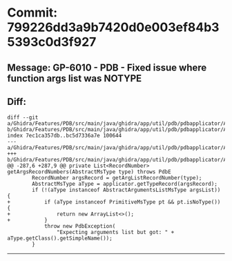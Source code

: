 # Commit: 799226dd3a9b7420d0e003ef84b35393c0d3f927
## Message: GP-6010 - PDB - Fixed issue where function args list was NOTYPE
## Diff:
```
diff --git a/Ghidra/Features/PDB/src/main/java/ghidra/app/util/pdb/pdbapplicator/AbstractFunctionTypeApplier.java b/Ghidra/Features/PDB/src/main/java/ghidra/app/util/pdb/pdbapplicator/AbstractFunctionTypeApplier.java
index 7ec1ca357db..bc5d7336a7e 100644
--- a/Ghidra/Features/PDB/src/main/java/ghidra/app/util/pdb/pdbapplicator/AbstractFunctionTypeApplier.java
+++ b/Ghidra/Features/PDB/src/main/java/ghidra/app/util/pdb/pdbapplicator/AbstractFunctionTypeApplier.java
@@ -287,6 +287,9 @@ private List<RecordNumber> getArgsRecordNumbers(AbstractMsType type) throws PdbE
 		RecordNumber argsRecord = getArgListRecordNumber(type);
 		AbstractMsType aType = applicator.getTypeRecord(argsRecord);
 		if (!(aType instanceof AbstractArgumentsListMsType argsList)) {
+			if (aType instanceof PrimitiveMsType pt && pt.isNoType()) {
+				return new ArrayList<>();
+			}
 			throw new PdbException(
 				"Expecting arguments list but got: " + aType.getClass().getSimpleName());
 		}
```
-----------------------------------

